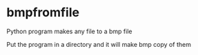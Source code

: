 # bmpfromfile
Python program makes any file to a bmp file

Put the program in a directory and it will make bmp copy of them
